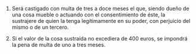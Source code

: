 1. Será castigado con multa de tres a doce meses el que, siendo dueño de una cosa mueble o actuando con el consentimiento de éste, la sustrajere de quien la tenga legítimamente en su poder, con perjuicio del mismo o de un tercero.

2. Si el valor de la cosa sustraída no excediera de 400 euros, se impondrá la pena de multa de uno a tres meses.